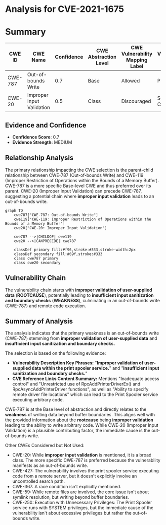 # Analysis for CVE-2021-1675

# Summary
| CWE ID | CWE Name | Confidence | CWE Abstraction Level | CWE Vulnerability Mapping Label | CWE-Vulnerability Mapping Notes |
|---|---|---|---|---|---|
| CWE-787 | Out-of-bounds Write | 0.7 | Base | Allowed | Primary CWE |
| CWE-20 | Improper Input Validation | 0.5 | Class | Discouraged | Secondary Candidate |

## Evidence and Confidence

*   **Confidence Score:** 0.7
*   **Evidence Strength:** MEDIUM

## Relationship Analysis
The primary relationship impacting the CWE selection is the parent-child relationship between CWE-787 (Out-of-bounds Write) and CWE-119 (Improper Restriction of Operations within the Bounds of a Memory Buffer). CWE-787 is a more specific Base-level CWE and thus preferred over its parent. CWE-20 (Improper Input Validation) can precede CWE-787, suggesting a potential chain where **improper input validation** leads to an out-of-bounds write.

```mermaid
graph TD
    cwe787["CWE-787: Out-of-bounds Write"]
    cwe119["CWE-119: Improper Restriction of Operations within the Bounds of a Memory Buffer"]
    cwe20["CWE-20: Improper Input Validation"]
    
    cwe787 -->|CHILDOF| cwe119
    cwe20 -->|CANPRECEDE| cwe787
    
    classDef primary fill:#f96,stroke:#333,stroke-width:2px
    classDef secondary fill:#69f,stroke:#333
    class cwe787 primary
    class cwe20 secondary
```

## Vulnerability Chain
The vulnerability chain starts with **improper validation of user-supplied data** (**ROOTCAUSE**), potentially leading to **insufficient input sanitization and boundary checks** (**WEAKNESS**), culminating in an out-of-bounds write (CWE-787) and remote code execution.

## Summary of Analysis
The analysis indicates that the primary weakness is an out-of-bounds write (CWE-787) stemming from **improper validation of user-supplied data** and **insufficient input sanitization and boundary checks.**

The selection is based on the following evidence:

*   **Vulnerability Description Key Phrases:** "**Improper validation of user-supplied data within the print spooler service.**" and "**Insufficient input sanitization and boundary checks.**"
*   **CVE Reference Links Content Summary:** Mentions "Inadequate access control" and "Unrestricted use of RpcAddPrinterDriverEx() and RpcAsyncAddPrinterDriver functions", as well as "Ability to specify remote driver file locations" which can lead to the Print Spooler service executing arbitrary code.

CWE-787 is at the Base level of abstraction and directly relates to the **weakness** of writing data beyond buffer boundaries. This aligns well with the provided information about the **rootcause** being **improper validation** leading to the ability to write arbitrary code. While CWE-20 (Improper Input Validation) is a plausible contributing factor, the immediate cause is the out-of-bounds write.

Other CWEs Considered but Not Used:

*   CWE-20: While **improper input validation** is mentioned, it is a broad class. The more specific CWE-787 is preferred because the vulnerability manifests as an out-of-bounds write.
*   CWE-427: The vulnerability involves the print spooler service executing code from a remote server, but it doesn't explicitly involve an uncontrolled search path.
*   CWE-367: A race condition isn't explicitly mentioned.
*   CWE-59: While remote files are involved, the core issue isn't about symlink resolution, but writing beyond buffer boundaries.
*   CWE-250: Execution with Unnecessary Privileges: The Print Spooler service runs with SYSTEM privileges, but the immediate cause of the vulnerability isn't about excessive privileges but rather the out-of-bounds write.